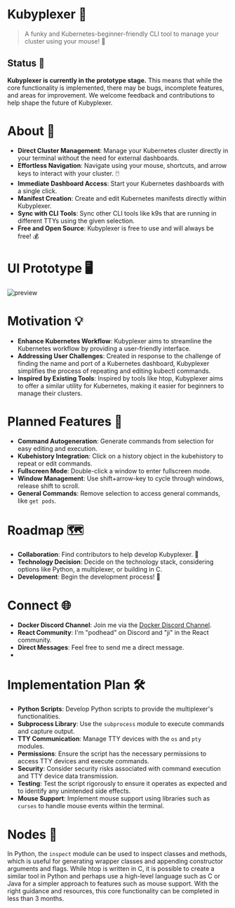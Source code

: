 # Kubyplexer 🚀
> A funky and Kubernetes-beginner-friendly CLI tool to manage your cluster using your mouse! 🎉
## Status 🚧
**Kubyplexer is currently in the prototype stage.** This means that while the core functionality is implemented, there may be bugs, incomplete features, and areas for improvement. We welcome feedback and contributions to help shape the future of Kubyplexer.

# About 📝
- **Direct Cluster Management**: Manage your Kubernetes cluster directly in your terminal without the need for external dashboards.
- **Effortless Navigation**: Navigate using your mouse, shortcuts, and arrow keys to interact with your cluster. 🖱️
- **Immediate Dashboard Access**: Start your Kubernetes dashboards with a single click.
- **Manifest Creation**: Create and edit Kubernetes manifests directly within Kubyplexer.
- **Sync with CLI Tools**: Sync other CLI tools like k9s that are running in different TTYs using the given selection.
- **Free and Open Source**: Kubyplexer is free to use and will always be free! 💰

# UI Prototype 🖥️
![preview](https://github.com/ji-soft/kubyplexer/blob/main/kubyplexer_noinfo.png?raw=true)

# Motivation 💡
- **Enhance Kubernetes Workflow**: Kubyplexer aims to streamline the Kubernetes workflow by providing a user-friendly interface.
- **Addressing User Challenges**: Created in response to the challenge of finding the name and port of a Kubernetes dashboard, Kubyplexer simplifies the process of repeating and editing kubectl commands.
- **Inspired by Existing Tools**: Inspired by tools like htop, Kubyplexer aims to offer a similar utility for Kubernetes, making it easier for beginners to manage their clusters.

# Planned Features 🎯
- **Command Autogeneration**: Generate commands from selection for easy editing and execution.
- **Kubehistory Integration**: Click on a history object in the kubehistory to repeat or edit commands.
- **Fullscreen Mode**: Double-click a window to enter fullscreen mode.
- **Window Management**: Use shift+arrow-key to cycle through windows, release shift to scroll.
- **General Commands**: Remove selection to access general commands, like `get pods`.

# Roadmap 🗺️
- **Collaboration**: Find contributors to help develop Kubyplexer. 🤝
- **Technology Decision**: Decide on the technology stack, considering options like Python, a multiplexer, or building in C.
- **Development**: Begin the development process! 💪

# Connect 🌐
- **Docker Discord Channel**: Join me via the [Docker Discord Channel](https://discord.gg/HDnGNa68).
- **React Community**: I'm "podhead" on Discord and "ji" in the React community.
- **Direct Messages**: Feel free to send me a direct message.
- 
# Implementation Plan 🛠️
- **Python Scripts**: Develop Python scripts to provide the multiplexer's functionalities.
- **Subprocess Library**: Use the `subprocess` module to execute commands and capture output.
- **TTY Communication**: Manage TTY devices with the `os` and `pty` modules.
- **Permissions**: Ensure the script has the necessary permissions to access TTY devices and execute commands.
- **Security**: Consider security risks associated with command execution and TTY device data transmission.
- **Testing**: Test the script rigorously to ensure it operates as expected and to identify any unintended side effects.
- **Mouse Support**: Implement mouse support using libraries such as `curses` to handle mouse events within the terminal.

# Nodes 🧩
In Python, the `inspect` module can be used to inspect classes and methods, which is useful for generating wrapper classes and appending constructor arguments and flags. While htop is written in C, it is possible to create a similar tool in Python and perhaps use a high-level language such as C or Java for a simpler approach to features such as mouse support. With the right guidance and resources, this core functionality can be completed in less than  3 months.

